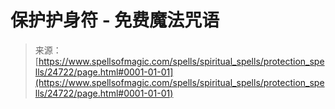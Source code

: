 <!--yml

category: 未分类

date: 2024-06-12 19:10:53

-->

# 保护护身符 - 免费魔法咒语

> 来源：[https://www.spellsofmagic.com/spells/spiritual_spells/protection_spells/24722/page.html#0001-01-01](https://www.spellsofmagic.com/spells/spiritual_spells/protection_spells/24722/page.html#0001-01-01)
